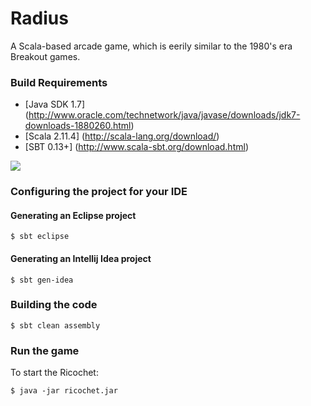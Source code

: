 # Radius
A Scala-based arcade game, which is eerily similar to the 1980's era Breakout games.

### Build Requirements

* [Java SDK 1.7] (http://www.oracle.com/technetwork/java/javase/downloads/jdk7-downloads-1880260.html)
* [Scala 2.11.4] (http://scala-lang.org/download/)
* [SBT 0.13+] (http://www.scala-sbt.org/download.html)

![](https://github.com/ldaniels528/ricochet/blob/develop/screenshots/GetReady.png)

### Configuring the project for your IDE

#### Generating an Eclipse project

    $ sbt eclipse

#### Generating an Intellij Idea project

    $ sbt gen-idea

### Building the code

    $ sbt clean assembly

### Run the game

To start the Ricochet:

	$ java -jar ricochet.jar